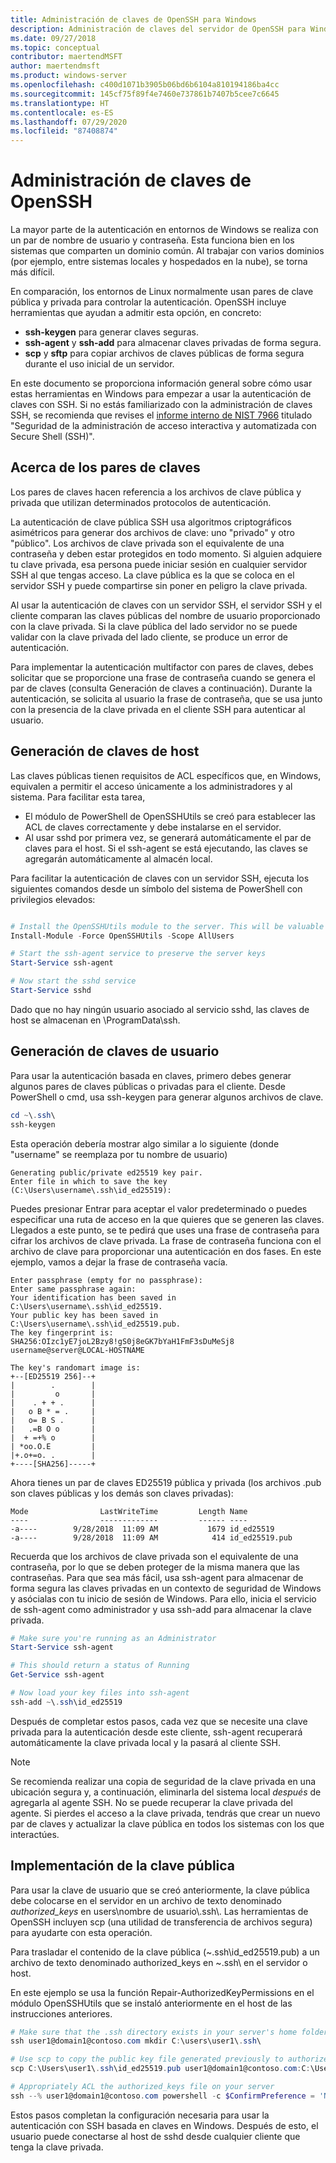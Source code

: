 ```yaml
---
title: Administración de claves de OpenSSH para Windows
description: Administración de claves del servidor de OpenSSH para Windows con las herramientas de Windows o PowerShell.
ms.date: 09/27/2018
ms.topic: conceptual
contributor: maertendMSFT
author: maertendmsft
ms.product: windows-server
ms.openlocfilehash: c400d1071b3905b06bd6b6104a810194186ba4cc
ms.sourcegitcommit: 145cf75f89f4e7460e737861b7407b5cee7c6645
ms.translationtype: HT
ms.contentlocale: es-ES
ms.lasthandoff: 07/29/2020
ms.locfileid: "87408874"
---
```

# <a name="openssh-key-management"></a>Administración de claves de OpenSSH

La mayor parte de la autenticación en entornos de Windows se realiza con un par de nombre de usuario y contraseña.
Esta funciona bien en los sistemas que comparten un dominio común.
Al trabajar con varios dominios (por ejemplo, entre sistemas locales y hospedados en la nube), se torna más difícil.

En comparación, los entornos de Linux normalmente usan pares de clave pública y privada para controlar la autenticación.
OpenSSH incluye herramientas que ayudan a admitir esta opción, en concreto:

* __ssh-keygen__ para generar claves seguras.
* __ssh-agent__ y __ssh-add__ para almacenar claves privadas de forma segura.
* __scp__ y __sftp__ para copiar archivos de claves públicas de forma segura durante el uso inicial de un servidor.

En este documento se proporciona información general sobre cómo usar estas herramientas en Windows para empezar a usar la autenticación de claves con SSH.
Si no estás familiarizado con la administración de claves SSH, se recomienda que revises el [informe interno de NIST 7966](http://nvlpubs.nist.gov/nistpubs/ir/2015/NIST.IR.7966.pdf) titulado "Seguridad de la administración de acceso interactiva y automatizada con Secure Shell (SSH)".

## <a name="about-key-pairs"></a>Acerca de los pares de claves

Los pares de claves hacen referencia a los archivos de clave pública y privada que utilizan determinados protocolos de autenticación.

La autenticación de clave pública SSH usa algoritmos criptográficos asimétricos para generar dos archivos de clave: uno "privado" y otro "público". Los archivos de clave privada son el equivalente de una contraseña y deben estar protegidos en todo momento. Si alguien adquiere tu clave privada, esa persona puede iniciar sesión en cualquier servidor SSH al que tengas acceso. La clave pública es la que se coloca en el servidor SSH y puede compartirse sin poner en peligro la clave privada.

Al usar la autenticación de claves con un servidor SSH, el servidor SSH y el cliente comparan las claves públicas del nombre de usuario proporcionado con la clave privada. Si la clave pública del lado servidor no se puede validar con la clave privada del lado cliente, se produce un error de autenticación.

Para implementar la autenticación multifactor con pares de claves, debes solicitar que se proporcione una frase de contraseña cuando se genera el par de claves (consulta Generación de claves a continuación).
Durante la autenticación, se solicita al usuario la frase de contraseña, que se usa junto con la presencia de la clave privada en el cliente SSH para autenticar al usuario.

## <a name="host-key-generation"></a>Generación de claves de host

Las claves públicas tienen requisitos de ACL específicos que, en Windows, equivalen a permitir el acceso únicamente a los administradores y al sistema.
Para facilitar esta tarea,

* El módulo de PowerShell de OpenSSHUtils se creó para establecer las ACL de claves correctamente y debe instalarse en el servidor.
* Al usar sshd por primera vez, se generará automáticamente el par de claves para el host. Si el ssh-agent se está ejecutando, las claves se agregarán automáticamente al almacén local.

Para facilitar la autenticación de claves con un servidor SSH, ejecuta los siguientes comandos desde un símbolo del sistema de PowerShell con privilegios elevados:

```powershell

# Install the OpenSSHUtils module to the server. This will be valuable when deploying user keys.
Install-Module -Force OpenSSHUtils -Scope AllUsers

# Start the ssh-agent service to preserve the server keys
Start-Service ssh-agent

# Now start the sshd service
Start-Service sshd
```

Dado que no hay ningún usuario asociado al servicio sshd, las claves de host se almacenan en \ProgramData\ssh.

## <a name="user-key-generation"></a>Generación de claves de usuario

Para usar la autenticación basada en claves, primero debes generar algunos pares de claves públicas o privadas para el cliente.
Desde PowerShell o cmd, usa ssh-keygen para generar algunos archivos de clave.

```powershell
cd ~\.ssh\
ssh-keygen
```

Esta operación debería mostrar algo similar a lo siguiente (donde "username" se reemplaza por tu nombre de usuario)

```
Generating public/private ed25519 key pair.
Enter file in which to save the key (C:\Users\username\.ssh\id_ed25519):
```

Puedes presionar Entrar para aceptar el valor predeterminado o puedes especificar una ruta de acceso en la que quieres que se generen las claves.
Llegados a este punto, se te pedirá que uses una frase de contraseña para cifrar los archivos de clave privada.
La frase de contraseña funciona con el archivo de clave para proporcionar una autenticación en dos fases.
En este ejemplo, vamos a dejar la frase de contraseña vacía.

```
Enter passphrase (empty for no passphrase):
Enter same passphrase again:
Your identification has been saved in C:\Users\username\.ssh\id_ed25519.
Your public key has been saved in C:\Users\username\.ssh\id_ed25519.pub.
The key fingerprint is:
SHA256:OIzc1yE7joL2Bzy8!gS0j8eGK7bYaH1FmF3sDuMeSj8 username@server@LOCAL-HOSTNAME

The key's randomart image is:
+--[ED25519 256]--+
|        .        |
|         o       |
|    . + + .      |
|   o B * = .     |
|   o= B S .      |
|   .=B O o       |
|  + =+% o        |
| *oo.O.E         |
|+.o+=o. .        |
+----[SHA256]-----+
```

Ahora tienes un par de claves ED25519 pública y privada (los archivos .pub son claves públicas y los demás son claves privadas):

```
Mode                LastWriteTime         Length Name
----                -------------         ------ ----
-a----        9/28/2018  11:09 AM           1679 id_ed25519
-a----        9/28/2018  11:09 AM            414 id_ed25519.pub
```

Recuerda que los archivos de clave privada son el equivalente de una contraseña, por lo que se deben proteger de la misma manera que las contraseñas.
Para que sea más fácil, usa ssh-agent para almacenar de forma segura las claves privadas en un contexto de seguridad de Windows y asócialas con tu inicio de sesión de Windows.
Para ello, inicia el servicio de ssh-agent como administrador y usa ssh-add para almacenar la clave privada.

```powershell
# Make sure you're running as an Administrator
Start-Service ssh-agent

# This should return a status of Running
Get-Service ssh-agent

# Now load your key files into ssh-agent
ssh-add ~\.ssh\id_ed25519

```

Después de completar estos pasos, cada vez que se necesite una clave privada para la autenticación desde este cliente, ssh-agent recuperará automáticamente la clave privada local y la pasará al cliente SSH.

> [!NOTE]
> Se recomienda realizar una copia de seguridad de la clave privada en una ubicación segura y, a continuación, eliminarla del sistema local *después* de agregarla al agente SSH.
> No se puede recuperar la clave privada del agente.
> Si pierdes el acceso a la clave privada, tendrás que crear un nuevo par de claves y actualizar la clave pública en todos los sistemas con los que interactúes.

## <a name="deploying-the-public-key"></a>Implementación de la clave pública

Para usar la clave de usuario que se creó anteriormente, la clave pública debe colocarse en el servidor en un archivo de texto denominado *authorized_keys* en users\nombre de usuario\\.ssh\\.
Las herramientas de OpenSSH incluyen scp (una utilidad de transferencia de archivos segura) para ayudarte con esta operación.

Para trasladar el contenido de la clave pública (~\.ssh\id_ed25519.pub) a un archivo de texto denominado authorized_keys en ~\.ssh\ en el servidor o host.

En este ejemplo se usa la función Repair-AuthorizedKeyPermissions en el módulo OpenSSHUtils que se instaló anteriormente en el host de las instrucciones anteriores.

```powershell
# Make sure that the .ssh directory exists in your server's home folder
ssh user1@domain1@contoso.com mkdir C:\users\user1\.ssh\

# Use scp to copy the public key file generated previously to authorized_keys on your server
scp C:\Users\user1\.ssh\id_ed25519.pub user1@domain1@contoso.com:C:\Users\user1\.ssh\authorized_keys

# Appropriately ACL the authorized_keys file on your server
ssh --% user1@domain1@contoso.com powershell -c $ConfirmPreference = 'None'; Repair-AuthorizedKeyPermission C:\Users\user1\.ssh\authorized_keys
```

Estos pasos completan la configuración necesaria para usar la autenticación con SSH basada en claves en Windows.
Después de esto, el usuario puede conectarse al host de sshd desde cualquier cliente que tenga la clave privada.
